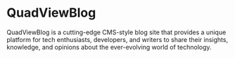# QuadViewBlog
QuadViewBlog is a cutting-edge CMS-style blog site that provides a unique platform for tech enthusiasts, developers, and writers to share their insights, knowledge, and opinions about the ever-evolving world of technology.
